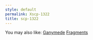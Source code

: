 ```yaml
---
style: default
permalink: Xscp-1322
title: scp-1322
---
```

You may also like:
[Ganymede](http://scp-wiki.net/ganymede)
[Fragments](http://scp-wiki.net/fragments)